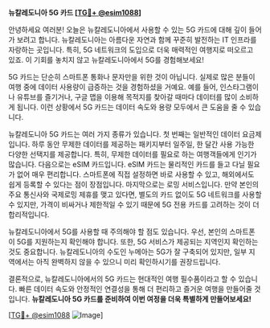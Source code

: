 **뉴칼레도니아 5G 카드 [[TG💪+ @esim1088](https://t.me/s/esim1088)]**

안녕하세요 여러분! 오늘은 뉴칼레도니아에서 사용할 수 있는 5G 카드에 대해 깊이 들어가 보려고 합니다. 뉴칼레도니아는 아름다운 자연과 함께 꾸준히 발전하는 IT 인프라를 자랑하는 곳입니다. 특히, 5G 네트워크의 도입으로 더욱 매력적인 여행지로 떠오르고 있죠. 이 기회를 놓치지 않고 뉴칼레도니아에서 5G를 경험해보세요!

5G 카드는 단순히 스마트폰 통화나 문자만을 위한 것이 아닙니다. 실제로 많은 분들이 여행 중에 데이터 사용량이 급증하는 것을 경험하셨을 거예요. 예를 들어, 인스타그램이나 유튜브를 즐기거나, 구글 맵을 이용해 목적지를 찾아갈 때마다 데이터를 많이 소비하게 됩니다. 이런 상황에서 5G 카드는 데이터 속도와 용량 모두에서 큰 도움을 줄 수 있습니다.

뉴칼레도니아 5G 카드는 여러 가지 종류가 있습니다. 첫 번째는 일반적인 데이터 요금제입니다. 하루 동안 무제한 데이터를 제공하는 패키지부터 일주일, 한 달간 사용 가능한 다양한 선택지를 제공합니다. 특히, 무제한 데이터를 필요로 하는 여행객들에게 인기가 많습니다. 다음으로는 eSIM 카드입니다. eSIM 카드는 물리적인 카드를 들고 다닐 필요가 없어 매우 편리합니다. 스마트폰에 직접 설정하면 바로 사용할 수 있고, 해외에서도 쉽게 등록할 수 있다는 점이 장점입니다. 마지막으로는 로밍 서비스입니다. 만약 본인의 주요 통신사와 국제로밍 제휴를 맺고 있다면, 별도의 카드 없이도 5G 네트워크를 사용할 수 있지만, 가격이 비싸거나 제한적일 수 있기 때문에 5G 전용 카드를 고려하는 것이 더 합리적입니다.

뉴칼레도니아에서 5G를 사용할 때 주의해야 할 점도 있습니다. 우선, 본인의 스마트폰이 5G를 지원하는지 확인해야 합니다. 또한, 5G 서비스가 제공되는 지역인지 확인하는 것도 중요합니다. 뉴칼레도니아의 수도인 누메아는 5G가 잘 구축되어 있지만, 일부 지역에서는 아직 완벽하지 않을 수 있으니 미리 확인하시기를 권장드립니다.

결론적으로, 뉴칼레도니아에서의 5G 카드는 현대적인 여행 필수품이라고 할 수 있습니다. 빠른 데이터 속도와 안정적인 연결성을 통해 더 편리하고 즐거운 여행을 만들어줄 것입니다. **뉴칼레도니아 5G 카드를 준비하여 이번 여정을 더욱 특별하게 만들어보세요!**

[[TG💪+ @esim1088](https://t.me/s/esim1088) ![Image](https://i.postimg.cc/Y0z9fWf4/image.png)]